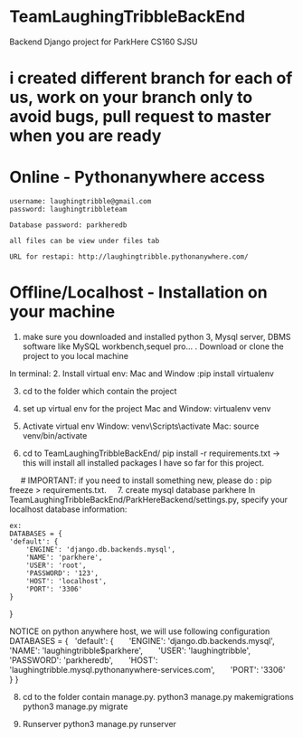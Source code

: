 # TeamLaughingTribbleBackEnd
Backend Django project for ParkHere CS160 SJSU

# i created different branch for each of us, work on your branch only to avoid bugs, pull request to master when you are ready

# Online - Pythonanywhere access 
    username: laughingtribble@gmail.com
    password: laughingtribbleteam
    
    Database password: parkheredb
    
    all files can be view under files tab
    
    URL for restapi: http://laughingtribble.pythonanywhere.com/


# Offline/Localhost - Installation on your machine
1. make sure you downloaded and installed python 3, Mysql server, DBMS software like MySQL workbench,sequel pro...
    . Download or clone the project to you local machine


In terminal:
2. Install virtual env:
    Mac and Window :pip install virtualenv
    
3. cd to the folder which contain the project
4. set up virtual env for the project 
    Mac and Window: virtualenv venv
    
5. Activate virtual env
    Window: venv\Scripts\activate
    Mac: source venv/bin/activate
    
6. cd to TeamLaughingTribbleBackEnd/
      pip install -r requirements.txt -> this will install all installed packages I have so far for this project.
      
      # IMPORTANT: if you need to install something new, please do : pip freeze > requirements.txt. 
    
7. create mysql database parkhere 
    In TeamLaughingTribbleBackEnd/ParkHereBackend/settings.py, specify your localhost database information:
    
    ex: 
    DATABASES = {
    'default': {
        'ENGINE': 'django.db.backends.mysql',
        'NAME': 'parkhere',
        'USER': 'root',
        'PASSWORD': '123',
        'HOST': 'localhost',
        'PORT': '3306'
    }
}


NOTICE on python anywhere host, we will use following configuration
DATABASES = {
    'default': {
        'ENGINE': 'django.db.backends.mysql',
        'NAME': 'laughingtribble$parkhere',
        'USER': 'laughingtribble',
        'PASSWORD': 'parkheredb',
        'HOST': 'laughingtribble.mysql.pythonanywhere-services.com',
        'PORT': '3306'
    }
}

8. cd to the folder contain manage.py. 
    python3 manage.py makemigrations
    python3 manage.py migrate
    
9. Runserver
    python3 manage.py runserver
    

